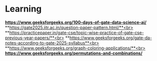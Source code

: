 # Learning

**https://www.geeksforgeeks.org/100-days-of-gate-data-science-ai/** <br>
**https://gate2025.iitr.ac.in/question-paper-pattern.html/**<br>
**https://practicepaper.in/gate-cse/topic-wise-practice-of-gate-cse-previous-year-papers/**<br>
**https://www.geeksforgeeks.org/gate-da-notes-according-to-gate-2025-syllabus**<br>
**https://www.geeksforgeeks.org/graph-coloring-applications/**<br>
**https://www.geeksforgeeks.org/permutations-and-combinations/**
